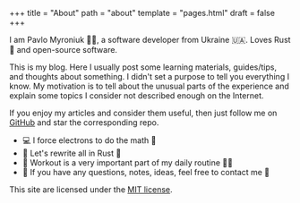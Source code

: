 +++
title = "About"
path = "about"
template = "pages.html"
draft = false
+++

I am Pavlo Myroniuk 👨‍💻, a software developer from Ukraine 🇺🇦. Loves Rust 🦀 and open-source software.

This is my blog. Here I usually post some learning materials, guides/tips, and thoughts about something.
I didn't set a purpose to tell you everything I know. My motivation is to tell about the unusual parts of the experience and explain some topics I consider not described enough on the Internet.

If you enjoy my articles and consider them useful, then just follow me on [GitHub](https://github.com/TheBestTvarynka) and star the corresponding repo.

* 💻 I force electrons to do the math 💪
* 🦀 Let's rewrite all in Rust 🥺
* 💚 Workout is a very important part of my daily routine 🏃‍♂️
* 📔 If you have any questions, notes, ideas, feel free to contact me 💬

This site are licensed under the [MIT license](https://github.com/TheBestTvarynka/tbt/blob/main/LICENSE).